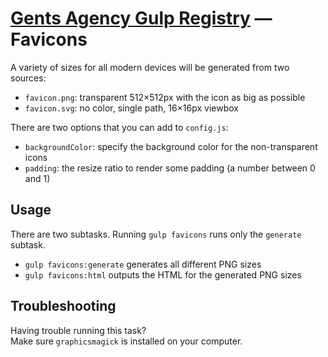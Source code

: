 # [Gents Agency Gulp Registry](../../README.md) — Favicons

A variety of sizes for all modern devices will be generated from two sources:

- `favicon.png`: transparent 512×512px with the icon as big as possible
- `favicon.svg`: no color, single path, 16×16px viewbox

There are two options that you can add to `config.js`:

- `backgroundColor`: specify the background color for the non-transparent icons
- `padding`: the resize ratio to render some padding (a number between 0 and 1)

## Usage

There are two subtasks. Running `gulp favicons` runs only the `generate` subtask.

- `gulp favicons:generate` generates all different PNG sizes
- `gulp favicons:html` outputs the HTML for the generated PNG sizes

## Troubleshooting

Having trouble running this task?  
Make sure `graphicsmagick` is installed on your computer.
